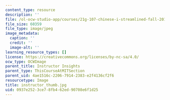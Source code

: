 ```yaml
---
content_type: resource
description: ''
file: /ol-ocw-studio-app/courses/21g-107-chinese-i-streamlined-fall-2014/0937e2523ce78fb462ed90708e6f1d25_instructor_thumb.jpg
file_size: 60359
file_type: image/jpeg
image_metadata:
  caption: ''
  credit: ''
  image-alt: ''
learning_resource_types: []
license: https://creativecommons.org/licenses/by-nc-sa/4.0/
ocw_type: OCWImage
parent_title: Instructor Insights
parent_type: ThisCourseAtMITSection
parent_uid: 4ae1516c-2206-7914-2383-e2f4136cf2f6
resourcetype: Image
title: instructor_thumb.jpg
uid: 0937e252-3ce7-8fb4-62ed-90708e6f1d25
---
```

